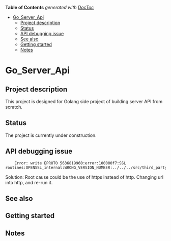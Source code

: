 <!-- START doctoc generated TOC please keep comment here to allow auto update -->
<!-- DON'T EDIT THIS SECTION, INSTEAD RE-RUN doctoc TO UPDATE -->
**Table of Contents**  *generated with [DocToc](https://github.com/thlorenz/doctoc)*

- [Go_Server_Api](#go_server_api)
  - [Project description](#project-description)
  - [Status](#status)
  - [API debugging issue](#api-debugging-issue)
  - [See also](#see-also)
  - [Getting started](#getting-started)
  - [Notes](#notes)

<!-- END doctoc generated TOC please keep comment here to allow auto update -->

# Go_Server_Api

## Project description

This project is designed for Golang side project of building server API from scratch.

## Status

The project is currently under construction. 

## API debugging issue

        Error: write EPROTO 5636819960:error:100000f7:SSL routines:OPENSSL_internal:WRONG_VERSION_NUMBER:../../../src/third_party/boringssl/src/ssl/tls_record.cc:242:
    
Solution: Root cause could be the use of https instead of http. Changing url into http, and re-run it.

## See also

## Getting started

## Notes
